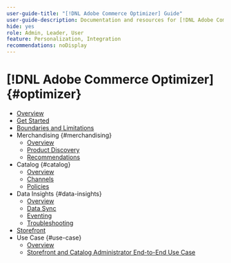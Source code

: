 ```yaml
---
user-guide-title: "[!DNL Adobe Commerce Optimizer] Guide"
user-guide-description: Documentation and resources for [!DNL Adobe Commerce Optimizer].
hide: yes
role: Admin, Leader, User
feature: Personalization, Integration
recommendations: noDisplay
---
```

# [!DNL Adobe Commerce Optimizer] {#optimizer}

- [Overview](overview.md)
- [Get Started](get-started.md)
- [Boundaries and Limitations](boundaries-limits.md)
- Merchandising {#merchandising}
   - [Overview](./merchandising/overview.md)
   - [Product Discovery](./merchandising/product-discovery.md)
   - [Recommendations](./merchandising/recommendations.md)
- Catalog {#catalog}
   - [Overview](./catalog/overview.md)
   - [Channels](./catalog/channels.md)
   - [Policies](./catalog/policies.md)
- Data Insights {#data-insights}
   - [Overview](./data-insights/overview.md)
   - [Data Sync](./data-insights/data-sync.md)
   - [Eventing](./data-insights/eventing.md)
   - [Troubleshooting](./data-insights/troubleshooting.md)
- [Storefront](storefront.md)
- Use Case {#use-case}
   - [Overview](./use-case/overview.md)
   - [Storefront and Catalog Administrator End-to-End Use Case](./use-case/admin-use-case.md)
   